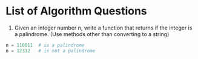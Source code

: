 # List of Algorithm Questions

1. Given an integer number n, write a function that returns if the integer is a palindrome. (Use methods other than converting to a string)
```python
n = 110011  # is a palindrome
n = 12312   # is not a palindrome
```

